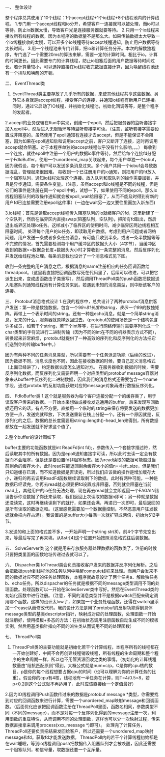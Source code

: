 一、	整体设计
 
整个程序总共使用了10个线程：1个accept线程+1个io线程+8个线程池内的计算线程。
1.专门用一个accept线程和io分开，希望客户一连接就可以被处理，而io可以等待。防止io数据太慢，导致客户光是连接服务器就要等待。
2.只用一个io线程来接收所有线程的数据，因为本程序的数据量不是那么大。如果传输数据太大导致一个io线程接收的太慢，可以开多个io线程等待accept线程通知，防止用户数据等待太长时间。 
3.用一个线程池来专门计算，把io和计算任务分开。本次的解数独程序，专门选了一个需要20ms的算法来解，需要一定的计算时间。相比于io，计算的时间更长。因此需要专门的计算线程，防止io阻塞后面的用户数据等待时间过长。若计算量较小，可以选择直接在io线程收完数据直接计算，因为唤醒线程池还有一个排队和唤醒的开销。

二、	EventThread类
1. EventThread类主要存放了几乎所有的数据，来使其他线程共享这些数据。另外它本身就是accept线程，接受客户的连接，并通知io线程有新用户已连接。同时，通过它启动了IO线程，并初始化线程池，初始化回调等等，是整个程序的发起者。

2.accept的业务逻辑在Run中实现，创建一个epoll，然后把服务器的监听套接字加入epoll中，然后进入无限循环等待监听套接字可读。（注意，监听套接字需要设置成非阻塞的。虽然使用了epoll通知有连接才去accept，但是不能保证不会阻塞，因为如果在epoll通知后和调用accept之前，客户又断开了连接，这时再调用accept就会阻塞。对于本程序单独的accept线程似乎没有什么影响。。。）
每收到一个连接，就往epoll中注册一个用户的数据io事件等待，然后给每个连接fd分配一个FdIoBuffer，使用一个unordered_map关联起来，每个用户单独一个iobuf，因为我假设，每个用户可以发送多条消息过来。多个用户共用一个iobuf会导致数据混乱，管理起来很困难。
每收到一个已注册用户的io通知，则把用户的fd放入一个阻塞队列，通知io线程处理这个连接。放入队列和取队列的操作需要加锁，并且是异步通知，需要条件变量。（注意，虽然accept和io线程是不同的线程，但是它们的事件是注册在同一个epoll中的，试想一下，如果使用不同的epoll，那么io线程阻塞队列的取操作通知就会被epoll_wait给阻塞了，从而不能及时得到有新的用户fd已连接需要注册epoll这件事）(一边在wait另一边又要往里面加入新东西)

3.io线程：首先是读取accept线程传入阻塞队列的io就绪客户的fd，这里新建了一个空队列，然后在临界区内直接swap(阻塞队列，空队列)，把所有fd取出，然后退出临界区处理io任务。这样减小了临界区的使用时间，减少临界区两边线程相互阻塞时间。
处理每个用户的io任务，即读取用户数据。考虑到用户问题或者网络问题，用户发送一条或者多条任务消息，有可能只收到半条，或者一条半数据等等不完整的情况，首先需要检测每个用户缓冲区的数据头大小（4字节），当缓冲区收到的数据>=数据总长度+数据头大小时才算收到一条完整的消息，然后反序列化并发送给线程池处理。每条消息我也设计了一个消息格式见下图。
 
收到一条完整的用户消息之后，根据消息的name注册相应的任务回调函数给threadpool。（这里我直接把回调函数写死在代码里了，后续可以改进，可以把它派生出来，变成虚函数由子类重写），然后调用ThreadPoll类的push函数把数据送入阻塞队列通知线程池有计算任务来到。若遇到未知的消息类型，则中断该客户的连接。

三、	Protobuf消息格式设计
1.在我的程序中，总共设计了两种protobuf消息供客户发送：第一种是数独数据，包含一个9*9=81长度的string，表示一个9*9的数独矩阵。再带上一个表示时间的string。还有一种是echo消息，就是一个简单string消息，发来的什么，服务器就原样返回过去。（protobuf的使用场景是一个结构包含许多成员，如若干个string，若干个int等等，在进行网络传输时需要序列化成一个char类型的字符流进行二进制传输（因为不同的int在不同的机器表示方式不同），转换起来非常麻烦，protobuf就提供了一种高效的序列化和反序列化的方法把它们送到你的传输buffer中。）
  
因为有两种不同的任务消息类型，所以需要有一个任务派遣功能（后续的改进），因为数据不同，消息长度也不同，因此在接收数据的时候，要自己定义消息格式（上面已经讲了），约定数据长度怎么通知对方。
在服务器收到数据的时候，需要反序列化数据，而反序列化又需要声明一个对应类型的protobuf message容器对象来从buffer中反序列化二进制数据，因此我们的消息格式还需要包含一个name字段，通过protobuf的反射功能获取对应的message对象再进行数据反序列化。

四、	FdIoBuffer类
1.这个就是服务器为每个客户连接分配一个的缓存类了，用于读取客户传来的数据。一开始本来想做成接收发送通用的buffer，后来发现写回数据还用它的话，有点不方便，直接用一个临时的string来保存将要发送的数据更加方便一点，发送完就释放，下次发送重新在栈上分配一个。还有一个原因就是，反序列化的之后，数据的总长度需要用string::length()-head_len来得到，所有数据都放在一起发送就不好求这个值了。

2.整个buffer的设计图如下
 

buffer主要的功能函数就是int ReadFd(int fd);，参数传入一个套接字描述符，然后读取其中的所有数据。因为是epoll通知套接字可读，所以此时去读一定会有数据而不会阻塞，但是还是要设置fd非阻塞标志。因为read读取的数据可能超过当前剩余的缓存大小，此时read只能返回剩余缓存大小的值n==left_size，但是我们只知道缓存已满，而不知道数据是否读完，所以我们应该做的操作是增加缓存大小，递归的再去调用ReadFd函数继续读取剩下的数据。此时有两种可能，一种是数据已经读完，你再去read就必须要把fd设置成非阻塞，否则就会阻塞在当前read上，其他用户的io任务无法处理，现在再去read就会立即返回一个EAGAIN错误告诉你没数据了你还来读取，我们返回上次读取的数据n即可；另一种就是数据还没读完，这时再继续读剩下的就行，如果还会满，再递归一次即可，最后返回的是所有读取的数据之和。（这里感觉需要加一个数据量控制，不然恶意用户狂发数据就会把内存占满）。我设置的是buffer大小每满一次就扩容成两倍，初始为512字节。

3.发送的和上面的格式差不多，一开始声明一个string str(8)，前4个字节先空出来，等最后写完了再来填。从&str[4]这个位置开始按照消息格式往后装数据。
 

五、	SolveServer类
这个就是用来存放服务器处理数据的函数类了，注册的时候只要把类里面的函数地址传递过去就可以了。

六、	Dispacher类
IoThread类会负责接收客户发来的数据并反序列化解析。之后会把数据push到线程池的任务队列中唤醒compute线程来处理。而用户会发来不同的数据对应不同的任务处理函数，本程序就故意设计了两个任务a、解数独任务 b、echo任务。所以dispacher的任务就是根据不同的message类型调用不同的处理函数。处理函数可以一开始在SolveServer类中写好。然后在EventThread类的初始化函数中进行注册。（注意，不同的消息类型并不是根据switch匹配来确定调用哪个函数，这样的设计太low了，如果加一个业务处理函数，还得在switch里添加一个case从而修改代码。我的设计方法是用了protobuf的反射功能得到具体message类型的基类descriptor指针，映射成对应的处理函数，处理函数一开始就注册好，使用模板+多态的方法：在初始状态调用注册函数自动生成不同的模板实例，然后用基类指针指向不同的派生类从而调用不同的处理函数）

七、	ThreadPoll类
1. ThreadPoll类的主要功能就是初始化若干个计算线程，本程序所有的线程都在一开始创建好，中间不会再创建线程销毁线程，所有线程的生命周期和整个程序的生命周期一样，所以也不用管资源回收之类的事情。（初始化的计算线程数量由“阻抗匹配原则”得到。大概公式就是num=c/p，C是你的cpu核的数目，p是你的每个线程想要占据cpu的时间（也可以理解为你的计算任务的比重）。假设你的cpu有4核，线程池有一半任务在计算，则T=4/0.5=8，若p<0.2则这个公式就不再适用了，此时应该直接给一个定值最好）

2.因为IO线程调用Push函数传过来的数据是protobuf message *类型，你需要找到对应的回调函数来进行计算，需要一个unordered_map映射message和回调函数。（后面优化应该把回调函数注册在ThreadPoll里面，函数名相同，参数类型不同（不同的message），而不是对每一个反序列化得到的message注册一次，利用函数的重载特性，从而调用不同的处理函数，这样也可以少一次映射过程，传来数据直接拿来调用process(xxx_message *)即可）。
处理完了计算任务，ThreadPoll还要负责把结果发回给客户，所以还需要一个unordered_map映射message和fd。获取fd才能发送数据。
ThreadPoll内的若干个计算线程初始都是在wait睡眠，等到io线程调用push把数据传入阻塞队列才会被唤醒，因此还需要一个阻塞队列，和信号量，取数据还要一个互斥量。
 
 
 
